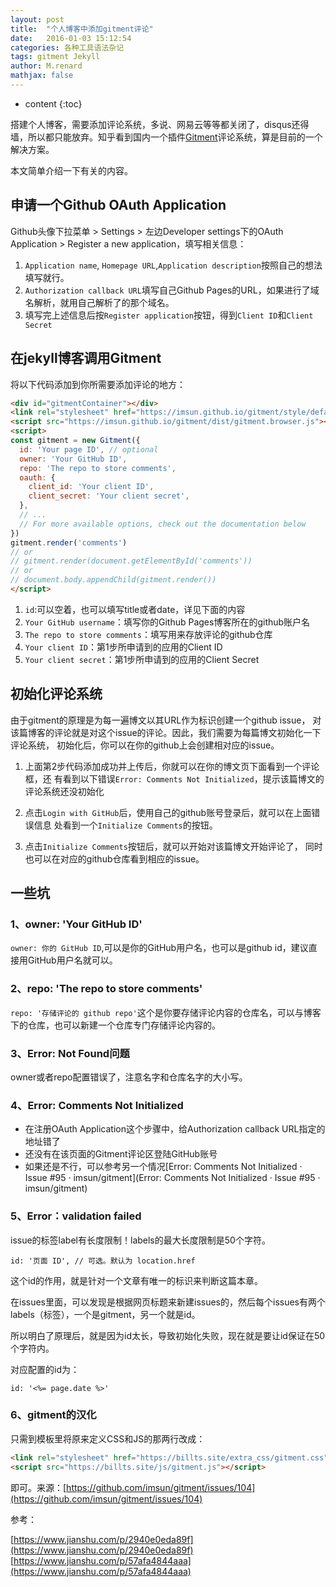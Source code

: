 ```yaml
---
layout: post
title:  "个人博客中添加gitment评论"
date:   2016-01-03 15:12:54
categories: 各种工具语法杂记
tags: gitment Jekyll
author: M.renard
mathjax: false
---
```


* content
{:toc}

搭建个人博客，需要添加评论系统，多说、网易云等等都关闭了，disqus还得墙，所以都只能放弃。知乎看到国内一个插件[Gitment](https://github.com/imsun/gitment)评论系统，算是目前的一个解决方案。




本文简单介绍一下有关的内容。

## 申请一个Github OAuth Application

Github头像下拉菜单 > Settings > 左边Developer settings下的OAuth Application > Register a new application，填写相关信息：

1. `Application name`, `Homepage URL`,`Application description`按照自己的想法填写就行。
2. `Authorization callback URL`填写自己Github Pages的URL，如果进行了域名解析，就用自己解析了的那个域名。
3. 填写完上述信息后按`Register application`按钮，得到`Client ID`和`Client Secret`

## 在jekyll博客调用Gitment

将以下代码添加到你所需要添加评论的地方：

```html
<div id="gitmentContainer"></div>
<link rel="stylesheet" href="https://imsun.github.io/gitment/style/default.css">
<script src="https://imsun.github.io/gitment/dist/gitment.browser.js"></script>
<script>
const gitment = new Gitment({
  id: 'Your page ID', // optional
  owner: 'Your GitHub ID',
  repo: 'The repo to store comments',
  oauth: {
    client_id: 'Your client ID',
    client_secret: 'Your client secret',
  },
  // ...
  // For more available options, check out the documentation below
})
gitment.render('comments')
// or
// gitment.render(document.getElementById('comments'))
// or
// document.body.appendChild(gitment.render())
</script>
```

1. `id`:可以空着，也可以填写title或者date，详见下面的内容
2. `Your GitHub username`：填写你的Github Pages博客所在的github账户名
3. `The repo to store comments`：填写用来存放评论的github仓库
4. `Your client ID`：第1步所申请到的应用的Client ID
5. `Your client secret`：第1步所申请到的应用的Client Secret

## 初始化评论系统

由于gitment的原理是为每一遍博文以其URL作为标识创建一个github issue， 对该篇博客的评论就是对这个issue的评论。因此，我们需要为每篇博文初始化一下评论系统， 初始化后，你可以在你的github上会创建相对应的issue。

1. 上面第2步代码添加成功并上传后，你就可以在你的博文页下面看到一个评论框，还 有看到以下错误`Error: Comments Not Initialized`，提示该篇博文的评论系统还没初始化

2. 点击`Login with GitHub`后，使用自己的github账号登录后，就可以在上面错误信息 处看到一个`Initialize Comments`的按钮。

3. 点击`Initialize Comments`按钮后，就可以开始对该篇博文开始评论了， 同时也可以在对应的github仓库看到相应的issue。

## 一些坑

### 1、owner: 'Your GitHub ID'

`owner: 你的 GitHub ID`,可以是你的GitHub用户名，也可以是github id，建议直接用GitHub用户名就可以。

### 2、repo: 'The repo to store comments'

`repo: '存储评论的 github repo'`这个是你要存储评论内容的仓库名，可以与博客下的仓库，也可以新建一个仓库专门存储评论内容的。

### 3、Error: Not Found问题

owner或者repo配置错误了，注意名字和仓库名字的大小写。

### 4、Error: Comments Not Initialized

* 在注册OAuth Application这个步骤中，给Authorization callback URL指定的地址错了
* 还没有在该页面的Gitment评论区登陆GitHub账号
* 如果还是不行，可以参考另一个情况[Error: Comments Not Initialized · Issue #95 · imsun/gitment](Error: Comments Not Initialized · Issue #95 · imsun/gitment)

### 5、Error：validation failed

issue的标签label有长度限制！labels的最大长度限制是50个字符。

`id: '页面 ID', // 可选。默认为 location.href`

这个id的作用，就是针对一个文章有唯一的标识来判断这篇本章。

在issues里面，可以发现是根据网页标题来新建issues的，然后每个issues有两个labels（标签），一个是gitment，另一个就是id。

所以明白了原理后，就是因为id太长，导致初始化失败，现在就是要让id保证在50个字符内。

对应配置的id为：

```id: '<%= page.date %>'```

### 6、gitment的汉化

只需到模板里将原来定义CSS和JS的那两行改成：

```html
<link rel="stylesheet" href="https://billts.site/extra_css/gitment.css">
<script src="https://billts.site/js/gitment.js"></script>
```
即可。来源：[https://github.com/imsun/gitment/issues/104](https://github.com/imsun/gitment/issues/104)

参考：

[https://www.jianshu.com/p/2940e0eda89f](https://www.jianshu.com/p/2940e0eda89f)  
[https://www.jianshu.com/p/57afa4844aaa](https://www.jianshu.com/p/57afa4844aaa)


